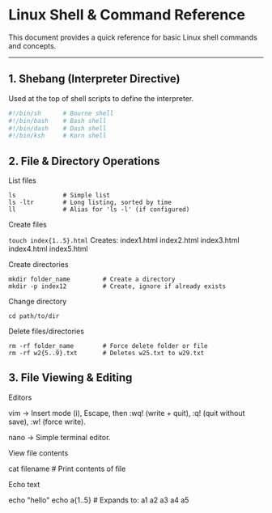 # Linux Shell & Command Reference

This document provides a quick reference for basic Linux shell commands and concepts.

---

## 1. Shebang (Interpreter Directive)
Used at the top of shell scripts to define the interpreter.

```sh
#!/bin/sh      # Bourne shell
#!/bin/bash    # Bash shell
#!/bin/dash    # Dash shell
#!/bin/ksh     # Korn shell
```
## 2. File & Directory Operations

List files
```
ls             # Simple list
ls -ltr        # Long listing, sorted by time
ll             # Alias for 'ls -l' (if configured)
```

Create files

```touch index{1..5}.html```
Creates: index1.html index2.html index3.html index4.html index5.html


Create directories
```
mkdir folder_name         # Create a directory
mkdir -p index12          # Create, ignore if already exists
```

Change directory
```
cd path/to/dir
```

Delete files/directories
```
rm -rf folder_name        # Force delete folder or file
rm -rf w2{5..9}.txt       # Deletes w25.txt to w29.txt
```

## 3. File Viewing & Editing

Editors

vim → Insert mode (i), Escape, then :wq! (write + quit), :q! (quit without save), :w! (force write).

nano → Simple terminal editor.

View file contents

cat filename      # Print contents of file


Echo text

echo "hello"
echo a{1..5}      # Expands to: a1 a2 a3 a4 a5
